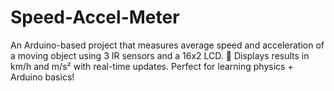 # Speed-Accel-Meter
An Arduino-based project that measures average speed and acceleration of a moving object using 3 IR sensors and a 16x2 LCD. 🚀 Displays results in km/h and m/s² with real-time updates. Perfect for learning physics + Arduino basics!
